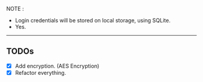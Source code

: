 
  NOTE : 
  - Login credentials will be stored on local storage, using SQLite.
  - Yes.
---
## TODOs 
- [x] Add encryption. (AES Encryption)
- [x] Refactor everything.
